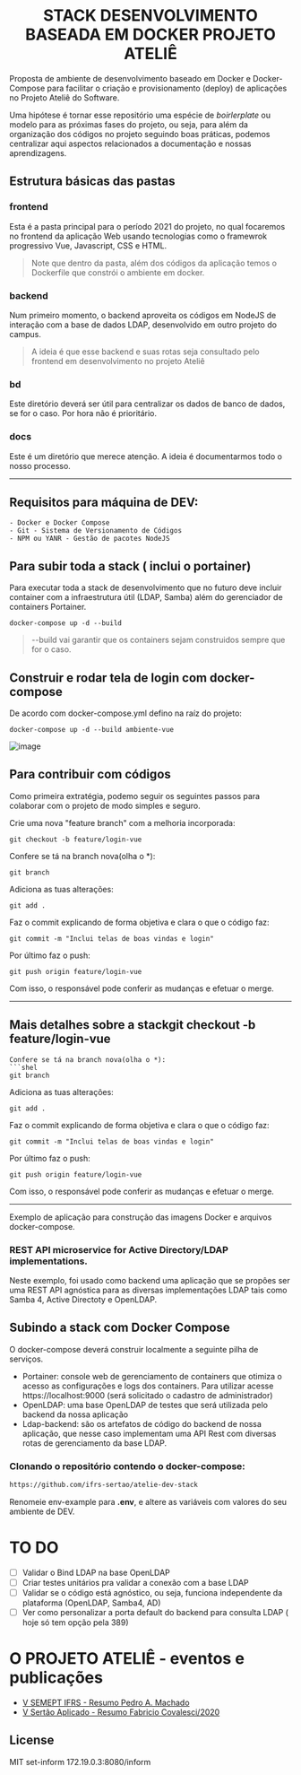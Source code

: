 <h1 align="center">STACK DESENVOLVIMENTO BASEADA EM DOCKER PROJETO ATELIÊ</h1>
Proposta de ambiente de desenvolvimento baseado em Docker e Docker-Compose para facilitar o criação e provisionamento (deploy) de aplicações no Projeto Ateliê do Software.

Uma hipótese é tornar esse repositório uma espécie de _boirlerplate_ ou modelo para as próximas fases do projeto, ou seja, para além da organização dos códigos no projeto seguindo boas práticas, podemos centralizar aqui aspectos relacionados a documentação e nossas aprendizagens.

## Estrutura básicas das pastas

### frontend 
Esta é a pasta principal para o período 2021 do projeto, no qual focaremos no frontend da aplicação Web usando tecnologias como o framewrok progressivo Vue, Javascript, CSS e HTML.
> Note que dentro da pasta, além dos códigos da aplicação temos o Dockerfile que constrói o ambiente em docker.
### backend
Num primeiro momento, o backend aproveita os códigos em NodeJS de interação com a base de dados LDAP, desenvolvido em outro projeto do campus.
> A ideia é que esse backend e suas rotas seja consultado pelo frontend em desenvolvimento no projeto Ateliê
### bd
Este diretório deverá ser útil para centralizar os dados de banco de dados, se for o caso. Por hora não é prioritário.
### docs
Este é um diretório que merece atenção. A ideia é documentarmos todo o nosso processo.
<hr>

## Requisitos para máquina de DEV:

    - Docker e Docker Compose
    - Git - Sistema de Versionamento de Códigos
    - NPM ou YANR - Gestão de pacotes NodeJS

## Para subir toda a stack ( inclui o portainer)
Para executar toda a stack de desenvolvimento que no futuro deve incluir container com a infraestrutura útil (LDAP, Samba) além do gerenciador de containers Portainer.

```shell
docker-compose up -d --build
```
> --build vai garantir que os containers sejam construidos sempre que for o caso.
 
## Construir e rodar tela de login com docker-compose
De acordo com docker-compose.yml defino na raíz do projeto:
```
docker-compose up -d --build ambiente-vue
```
![image](https://user-images.githubusercontent.com/6537456/134259215-7b15b59b-1914-4bfb-a965-228d22fdd11f.png)



## Para contribuir com códigos
Como primeira extratégia, podemo seguir os seguintes passos para colaborar com o projeto de modo simples e seguro.

Crie uma nova "feature branch" com a melhoria incorporada:

```shell
git checkout -b feature/login-vue
```
Confere se tá na branch nova(olha o *):
```shel
git branch
```
Adiciona as tuas alterações:
```shell
git add .
```
Faz o commit explicando de forma objetiva e clara o que o código faz:
```shell
git commit -m "Inclui telas de boas vindas e login"
```
Por último faz o push:
```shell
git push origin feature/login-vue
```
Com isso, o responsável pode conferir as mudanças e efetuar o merge.

<hr>

## Mais detalhes sobre a stackgit checkout -b feature/login-vue
```
Confere se tá na branch nova(olha o *):
```shel
git branch
```
Adiciona as tuas alterações:
```shell
git add .
```
Faz o commit explicando de forma objetiva e clara o que o código faz:
```shell
git commit -m "Inclui telas de boas vindas e login"
```
Por último faz o push:
```shell
git push origin feature/login-vue
```
Com isso, o responsável pode conferir as mudanças e efetuar o merge.

<hr>
Exemplo de aplicação para construção das imagens Docker e arquivos docker-compose.

### REST API microservice for Active Directory/LDAP implementations.
Neste exemplo, foi usado como backend uma aplicação que se propôes ser uma REST API agnóstica para as diversas implementações LDAP tais como Samba 4, Active Directoty e OpenLDAP.

## Subindo a stack com Docker Compose
O docker-compose deverá construir localmente a seguinte pilha de serviços.

 * Portainer: console web de gerenciamento de containers que otimiza o acesso as configurações e logs dos containers. Para utilizar acesse https://localhost:9000 (será solicitado o cadastro de administrador)
 * OpenLDAP: uma base OpenLDAP de testes que será utilizada pelo backend da nossa aplicação
 * Ldap-backend: são os artefatos de código do backend de nossa aplicação, que nesse caso implementam uma API Rest com diversas rotas de gerenciamento da base LDAP. 

### Clonando o repositório contendo o docker-compose:

```sh
https://github.com/ifrs-sertao/atelie-dev-stack

```
Renomeie env-example para **.env**, e altere as variáveis  com valores do seu ambiente de DEV.

# TO DO

- [ ] Validar o Bind LDAP na base OpenLDAP
- [ ] Criar testes unitários pra validar a conexão com a base LDAP
- [ ] Validar se o código está agnóstico, ou seja, funciona independente da plataforma (OpenLDAP, Samba4, AD)
- [ ] Ver como personalizar a porta default do backend para consulta LDAP ( hoje só tem opção pela 389) 

# O PROJETO ATELIÊ - eventos e publicações

- [V SEMEPT IFRS - Resumo Pedro A. Machado](https://github.com/ateliedosoftware/atelie-dev-stack/blob/main/docs/publicacoes/resumo_semept2020.md) 
- [V Sertão Aplicado - Resumo Fabricio Covalesci/2020](https://github.com/ateliedosoftware/atelie-dev-stack/blob/main/docs/publicacoes/sertaoaplicado2020.md)


## License

MIT
set-inform 172.19.0.3:8080/inform

